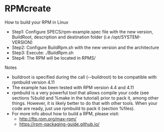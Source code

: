 # RPMcreate
How to build your RPM in Linux

- Step1: Configure SPECS/rpm-example.spec file with the new version, BuildRoot, description and destination folder (i.e /opt/SYSTEM-VERSION)
- Step2: Configure BuildRpm.sh with the new version and the architecture
- Step3: Execute: ./BuildRpm.sh
- Step4: The RPM will be located in RPMS/<arch>

Notes 
- buildroot is specified during the call (--buildroot) to be compatible with rpmbuild version 4.11
- The example has been tested with RPM version 4.4 and 4.11
- rpmbuild is a very powerful tool that allows compile your code (see sections %build and %make in the tutorial) prior to pack it, among other things. However, it is likely better to do that with other tools. When your code are ready, just use rpmbuild to pack it (section %files).
- For more info about how to build a RPM, please visit:
  - http://ftp.rpm.org/max-rpm/
  - https://rpm-packaging-guide.github.io/
